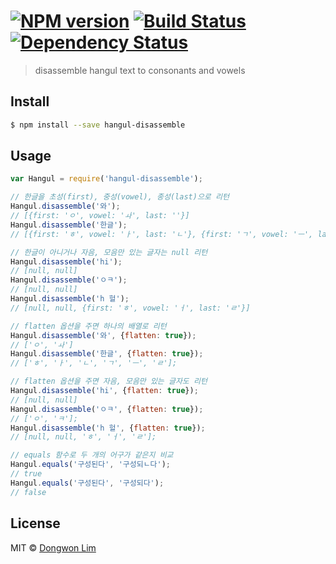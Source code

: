 #  [![NPM version][npm-image]][npm-url] [![Build Status][travis-image]][travis-url] [![Dependency Status][daviddm-image]][daviddm-url]

> disassemble hangul text to consonants and vowels


## Install

```sh
$ npm install --save hangul-disassemble
```


## Usage

```js
var Hangul = require('hangul-disassemble');

// 한글을 초성(first), 중성(vowel), 종성(last)으로 리턴
Hangul.disassemble('와');
// [{first: 'ㅇ', vowel: 'ㅘ', last: ''}]
Hangul.disassemble('한글');
// [{first: 'ㅎ', vowel: 'ㅏ', last: 'ㄴ'}, {first: 'ㄱ', vowel: 'ㅡ', last: 'ㄹ'}]

// 한글이 아니거나 자음, 모음만 있는 글자는 null 리턴
Hangul.disassemble('hi');
// [null, null]
Hangul.disassemble('ㅇㅋ');
// [null, null]
Hangul.disassemble('h 헐');
// [null, null, {first: 'ㅎ', vowel: 'ㅓ', last: 'ㄹ'}]

// flatten 옵션을 주면 하나의 배열로 리턴
Hangul.disassemble('와', {flatten: true});
// ['ㅇ', 'ㅘ']
Hangul.disassemble('한글', {flatten: true});
// ['ㅎ', 'ㅏ', 'ㄴ', 'ㄱ', 'ㅡ', 'ㄹ'];

// flatten 옵션을 주면 자음, 모음만 있는 글자도 리턴
Hangul.disassemble('hi', {flatten: true});
// [null, null]
Hangul.disassemble('ㅇㅋ', {flatten: true});
// ['ㅇ', 'ㅋ'];
Hangul.disassemble('h 헐', {flatten: true});
// [null, null, 'ㅎ', 'ㅓ', 'ㄹ'];

// equals 함수로 두 개의 어구가 같은지 비교
Hangul.equals('구성된다', '구성되ㄴ다');
// true
Hangul.equals('구성된다', '구성되다');
// false
```


## License

MIT © [Dongwon Lim](./LICENSE)

[npm-image]: https://badge.fury.io/js/hangul-disassemble.svg
[npm-url]: https://npmjs.org/package/hangul-disassemble
[travis-image]: https://travis-ci.org/idw111/hangul-disassemble.svg?branch=master
[travis-url]: https://travis-ci.org/idw111/hangul-disassemble
[daviddm-image]: https://david-dm.org/idw111/hangul-disassemble.svg?theme=shields.io
[daviddm-url]: https://david-dm.org/idw111/hangul-disassemble
